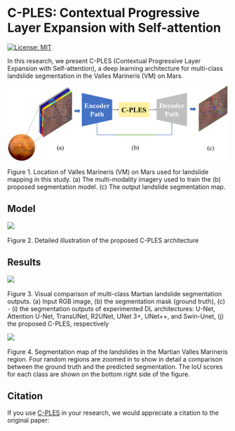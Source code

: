 # C-PLES: Contextual Progressive Layer Expansion with Self-attention
[![License: MIT](https://img.shields.io/badge/License-MIT-yellow.svg)](https://opensource.org/licenses/MIT)

In this research, we present C-PLES (Contextual Progressive Layer Expansion with Self-attention), a deep learning architecture for multi-class landslide segmentation in the Valles Marineris (VM) on Mars. 


<p align="center">
  <img width=500 src="images/Figure_1.png">
</p>

Figure 1. Location of Valles Marineris (VM) on Mars used for landslide mapping in this study. (a) The multi-modality imagery used to train the (b) proposed segmentation model. (c) The output landslide segmentation map.


## Model
<img src="images/CPLES_architecture_4.png"/>

Figure 2. Detailed illustration of the proposed C-PLES architecture


## Results

<img src="images/prediction_samples.png"/>

Figure 3. Visual comparison of multi-class Martian landslide segmentation outputs. (a) Input RGB image, (b) the segmentation mask (ground truth), (c) - (i) the segmentation outputs of experimented DL architectures: U-Net, Attention U-Net, TransUNet, R2UNet, UNet 3+, UNet++, and Swin-Unet, (j) the proposed C-PLES, respectively

<img src="images/fullmap.png"/>

Figure 4. Segmentation map of the landslides in the Martian Valles Marineris region. Four random regions are zoomed in to show in detail a comparison between the ground truth and the predicted segmentation. The IoU scores for each class are shown on the bottom right side of the figure.


## Citation

If you use [C-PLES](https://github.com/MAIN-Lab/C-PLES/) in your research, we would appreciate a citation to the original paper:
